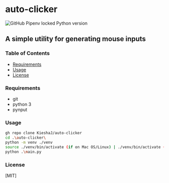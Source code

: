 # auto-clicker
![GitHub Pipenv locked Python version](https://img.shields.io/github/pipenv/locked/python-version/KieshaJ/auto-clicker)
## A simple utility for generating mouse inputs

### Table of Contents
- [Requirements](#requirements)
- [Usage](#usage)
- [License](#license)

### Requirements
- git
- python 3
- pynput

### Usage
```bash
gh repo clone KieshaJ/auto-clicker
cd .\auto-clicker\
python -m venv ./venv
source ./venv/bin/activate (if on Mac OS/Linux) | ./venv/bin/activate (if on Windows)
python .\main.py
```

### License
[MIT]